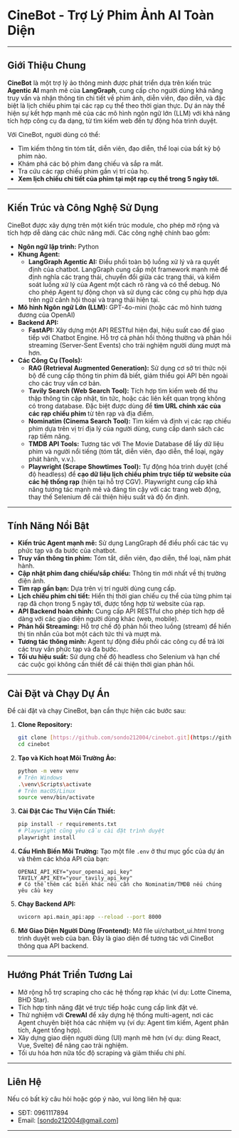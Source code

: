 # CineBot - Trợ Lý Phim Ảnh AI Toàn Diện

---

## Giới Thiệu Chung

**CineBot** là một trợ lý ảo thông minh được phát triển dựa trên kiến trúc **Agentic AI** mạnh mẽ của **LangGraph**, cung cấp cho người dùng khả năng truy vấn và nhận thông tin chi tiết về phim ảnh, diễn viên, đạo diễn, và đặc biệt là lịch chiếu phim tại các rạp cụ thể theo thời gian thực. Dự án này thể hiện sự kết hợp mạnh mẽ của các mô hình ngôn ngữ lớn (LLM) với khả năng tích hợp công cụ đa dạng, từ tìm kiếm web đến tự động hóa trình duyệt.

Với CineBot, người dùng có thể:

- Tìm kiếm thông tin tóm tắt, diễn viên, đạo diễn, thể loại của bất kỳ bộ phim nào.
- Khám phá các bộ phim đang chiếu và sắp ra mắt.
- Tra cứu các rạp chiếu phim gần vị trí của họ.
- **Xem lịch chiếu chi tiết của phim tại một rạp cụ thể trong 5 ngày tới.**

---

## Kiến Trúc và Công Nghệ Sử Dụng

CineBot được xây dựng trên một kiến trúc module, cho phép mở rộng và tích hợp dễ dàng các chức năng mới. Các công nghệ chính bao gồm:

- **Ngôn ngữ lập trình:** Python
- **Khung Agent:**
  - **LangGraph Agentic AI:** Điều phối toàn bộ luồng xử lý và ra quyết định của chatbot. LangGraph cung cấp một framework mạnh mẽ để định nghĩa các trạng thái, chuyển đổi giữa các trạng thái, và kiểm soát luồng xử lý của Agent một cách rõ ràng và có thể debug. Nó cho phép Agent tự động chọn và sử dụng các công cụ phù hợp dựa trên ngữ cảnh hội thoại và trạng thái hiện tại.
- **Mô hình Ngôn ngữ Lớn (LLM):** GPT-4o-mini (hoặc các mô hình tương đương của OpenAI)
- **Backend API:**
  - **FastAPI:** Xây dựng một API RESTful hiện đại, hiệu suất cao để giao tiếp với Chatbot Engine. Hỗ trợ cả phản hồi thông thường và phản hồi streaming (Server-Sent Events) cho trải nghiệm người dùng mượt mà hơn.
- **Các Công Cụ (Tools):**
  - **RAG (Retrieval Augmented Generation):** Sử dụng cơ sở tri thức nội bộ để cung cấp thông tin phim đã biết, giảm thiểu gọi API bên ngoài cho các truy vấn cơ bản.
  - **Tavily Search (Web Search Tool):** Tích hợp tìm kiếm web để thu thập thông tin cập nhật, tin tức, hoặc các liên kết quan trọng không có trong database. Đặc biệt được dùng để **tìm URL chính xác của các rạp chiếu phim** từ tên rạp và địa điểm.
  - **Nominatim (Cinema Search Tool):** Tìm kiếm và định vị các rạp chiếu phim dựa trên vị trí địa lý của người dùng, cung cấp danh sách các rạp tiềm năng.
  - **TMDB API Tools:** Tương tác với The Movie Database để lấy dữ liệu phim và người nổi tiếng (tóm tắt, diễn viên, đạo diễn, thể loại, ngày phát hành, v.v.).
  - **Playwright (Scrape Showtimes Tool):** Tự động hóa trình duyệt (chế độ headless) để **cạo dữ liệu lịch chiếu phim trực tiếp từ website của các hệ thống rạp** (hiện tại hỗ trợ CGV). Playwright cung cấp khả năng tương tác mạnh mẽ và đáng tin cậy với các trang web động, thay thế Selenium để cải thiện hiệu suất và độ ổn định.

---

## Tính Năng Nổi Bật

- **Kiến trúc Agent mạnh mẽ:** Sử dụng LangGraph để điều phối các tác vụ phức tạp và đa bước của chatbot.
- **Truy vấn thông tin phim:** Tóm tắt, diễn viên, đạo diễn, thể loại, năm phát hành.
- **Cập nhật phim đang chiếu/sắp chiếu:** Thông tin mới nhất về thị trường điện ảnh.
- **Tìm rạp gần bạn:** Dựa trên vị trí người dùng cung cấp.
- **Lịch chiếu phim chi tiết:** Hiển thị thời gian chiếu cụ thể của từng phim tại rạp đã chọn trong 5 ngày tới, được tổng hợp từ website của rạp.
- **API Backend hoàn chỉnh:** Cung cấp API RESTful cho phép tích hợp dễ dàng với các giao diện người dùng khác (web, mobile).
- **Phản hồi Streaming:** Hỗ trợ chế độ phản hồi theo luồng (stream) để hiển thị tin nhắn của bot một cách tức thì và mượt mà.
- **Tương tác thông minh:** Agent tự động điều phối các công cụ để trả lời các truy vấn phức tạp và đa bước.
- **Tối ưu hiệu suất:** Sử dụng chế độ headless cho Selenium và hạn chế các cuộc gọi không cần thiết để cải thiện thời gian phản hồi.

---

## Cài Đặt và Chạy Dự Án

Để cài đặt và chạy CineBot, bạn cần thực hiện các bước sau:

1.  **Clone Repository:**

    ```bash
    git clone [https://github.com/sondo212004/cinebot.git](https://github.com/sondo212004/cinebot.git)
    cd cinebot
    ```

2.  **Tạo và Kích hoạt Môi Trường Ảo:**

    ```bash
    python -m venv venv
    # Trên Windows
    .\venv\Scripts\activate
    # Trên macOS/Linux
    source venv/bin/activate
    ```

3.  **Cài Đặt Các Thư Viện Cần Thiết:**

    ```bash
    pip install -r requirements.txt
    # Playwright cũng yêu cầu cài đặt trình duyệt
    playwright install
    ```

4.  **Cấu Hình Biến Môi Trường:**
    Tạo một file `.env` ở thư mục gốc của dự án và thêm các khóa API của bạn:

    ```
    OPENAI_API_KEY="your_openai_api_key"
    TAVILY_API_KEY="your_tavily_api_key"
    # Có thể thêm các biến khác nếu cần cho Nominatim/TMDB nếu chúng yêu cầu key
    ```

5.  **Chạy Backend API:**

    ```bash
    uvicorn api.main_api:app --reload --port 8000

    ```

6.  **Mở Giao Diện Người Dùng (Frontend):**
    Mở file ui/chatbot_ui.html trong trình duyệt web của bạn. Đây là giao diện để tương tác với CineBot thông qua API backend.

---

## Hướng Phát Triển Tương Lai

- Mở rộng hỗ trợ scraping cho các hệ thống rạp khác (ví dụ: Lotte Cinema, BHD Star).
- Tích hợp tính năng đặt vé trực tiếp hoặc cung cấp link đặt vé.
- Thử nghiệm với **CrewAI** để xây dựng hệ thống multi-agent, nơi các Agent chuyên biệt hóa các nhiệm vụ (ví dụ: Agent tìm kiếm, Agent phân tích, Agent tổng hợp).
- Xây dựng giao diện người dùng (UI) mạnh mẽ hơn (ví dụ: dùng React, Vue, Svelte) để nâng cao trải nghiệm.
- Tối ưu hóa hơn nữa tốc độ scraping và giảm thiểu chi phí.

---

## Liên Hệ

Nếu có bất kỳ câu hỏi hoặc góp ý nào, vui lòng liên hệ qua:

- SĐT: 0961117894
- Email: [sondo212004@gmail.com]

---
